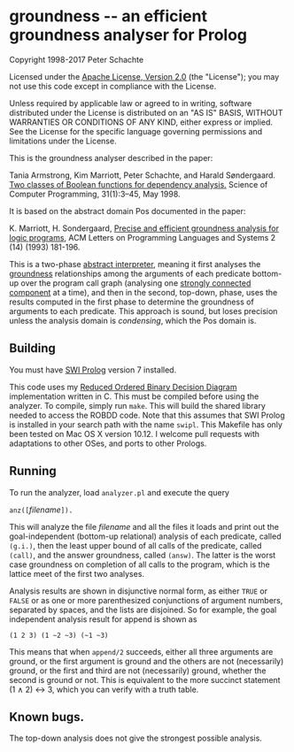# groundness -- an efficient groundness analyser for Prolog

Copyright 1998-2017 Peter Schachte

Licensed under the
[Apache License, Version 2.0](http://www.apache.org/licenses/LICENSE-2.0)
(the "License"); you may not use this code except in compliance with
the License.

Unless required by applicable law or agreed to in writing, software
distributed under the License is distributed on an "AS IS" BASIS,
WITHOUT WARRANTIES OR CONDITIONS OF ANY KIND, either express or implied.
See the License for the specific language governing permissions and
limitations under the License.

This is the groundness analyser described in the paper:

Tania Armstrong, Kim Marriott, Peter Schachte, and Harald Søndergaard. [Two classes of Boolean functions for dependency analysis.](http://people.eng.unimelb.edu.au/schachte/papers/scp98.pdf) Science of Computer Programming, 31(1):3–45, May 1998.

It is based on the abstract domain Pos documented in the paper:

K. Marriott, H. Sondergaard, [Precise and efficient groundness analysis for logic programs](http://people.eng.unimelb.edu.au/harald/papers/loplas93.pdf), ACM Letters on Programming Languages and Systems 2 (14) (1993) 181-196.

This is a two-phase [abstract
interpreter](https://en.wikipedia.org/wiki/Abstract_interpretation),
meaning it first analyses the
[groundness](https://en.wikipedia.org/wiki/Ground_expression) relationships
among the arguments of each predicate bottom-up over the program call graph
(analysing one [strongly connected
component](https://en.wikipedia.org/wiki/Strongly_connected_component) at a
time), and then in the second, top-down, phase, uses the results computed
in the first phase to determine the groundness of arguments to each
predicate.  This approach is sound, but loses precision unless the analysis
domain is _condensing_, which the Pos domain is.

## Building

You must have [SWI Prolog](http://www.swi-prolog.org/) version 7 installed.

This code uses my [Reduced Ordered Binary Decision
Diagram](https://en.wikipedia.org/wiki/Binary_decision_diagram)
implementation written in C. This must be compiled before using the
analyzer. To compile, simply run `make`. This will build the shared library
needed to access the ROBDD code. Note that this assumes that SWI Prolog is
installed in your search path with the name `swipl`. This Makefile has only
been tested on Mac OS X version 10.12. I welcome pull requests with
adaptations to other OSes, and ports to other Prologs.

## Running

To run the analyzer, load `analyzer.pl` and execute the query

`anz([`_filename_`]).`

This will analyze the file _filename_ and all the files it loads and
print out the goal-independent (bottom-up relational) analysis of
each predicate, called `(g.i.)`, then the least upper bound of all
calls of the predicate, called `(call)`, and the answer groundness,
called `(answ)`.  The latter is the worst case groundness on completion of
all calls to the program, which is the lattice meet of the first two
analyses.

Analysis results are shown in disjunctive normal form, as either
`TRUE` or `FALSE` or as one or more parenthesized conjunctions of argument
numbers, separated by spaces, and the lists are disjoined.  So for example,
the goal independent analysis result for append is shown as

```
(1 2 3) (1 ~2 ~3) (~1 ~3)
```

This means that when `append/2` succeeds, either all three arguments are
ground, or the first argument is ground and the others are not
(necessarily) ground, or the first and third are not (necessarily) ground,
whether the second is ground or not.  This is equivalent to the more
succinct statement (1 &#8743; 2) &#8596; 3, which you can verify with
a truth table.

## Known bugs.

The top-down analysis does not give the strongest possible analysis.

